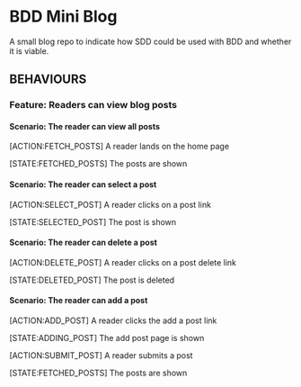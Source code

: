 # BDD Mini Blog

A small blog repo to indicate how SDD could be used with BDD and whether
it is viable.

## BEHAVIOURS

### Feature: Readers can view blog posts

#### Scenario: The reader can view all posts
[ACTION:FETCH_POSTS] A reader lands on the home page

[STATE:FETCHED_POSTS] The posts are shown

#### Scenario: The reader can select a post
[ACTION:SELECT_POST] A reader clicks on a post link

[STATE:SELECTED_POST] The post is shown

#### Scenario: The reader can delete a post
[ACTION:DELETE_POST] A reader clicks on a post delete link

[STATE:DELETED_POST] The post is deleted

#### Scenario: The reader can add a post
[ACTION:ADD_POST] A reader clicks the add a post link

[STATE:ADDING_POST] The add post page is shown

[ACTION:SUBMIT_POST] A reader submits a post

[STATE:FETCHED_POSTS] The posts are shown
